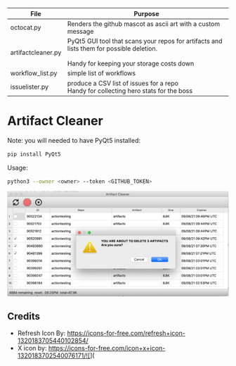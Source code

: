 
|File   | Purpose|
| ----- | ------ |
|octocat.py| Renders the github mascot as ascii art with a custom message|
|artifactcleaner.py|PyQt5 GUI tool that scans your repos for artifacts and lists them for possible deletion.<BR><BR>Handy for keeping your storage costs down|
|workflow_list.py | simple list of workflows|
|issuelister.py|produce a CSV list of issues for a repo<br>Handy for collecting hero stats for the boss|


# Artifact Cleaner

Note:  you will needed to have PyQt5 installed:

```bash
pip install PyQt5
```

Usage:
```bash
python3 --owner <owner> --token <GITHUB_TOKEN>
```

![](images/artifactcleaner.png)


## Credits
- Refresh Icon By: https://icons-for-free.com/refresh+icon-1320183705440102854/
- X icon by: https://icons-for-free.com/icon+x+icon-1320183702540076171/![<Display Name>](